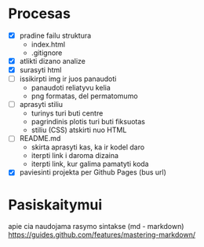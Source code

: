 # Procesas

- [x] pradine failu struktura
   - index.html
   - .gitignore
- [x] atlikti dizano analize
- [x] surasyti html
- [ ] issikirpti img ir juos panaudoti
   - panaudoti reliatyvu kelia
   - png formatas, del permatomumo
- [ ] aprasyti stiliu
   - turinys turi buti centre
   - pagrindinis plotis turi buti fiksuotas
   - stiliu (CSS) atskirti nuo HTML
- [ ] README.md 
   - skirta aprasyti kas, ka ir kodel daro
   - iterpti link i daroma dizaina
   - iterpti link, kur galima pamatyti koda
- [x] paviesinti projekta per Github Pages (bus url)

#  Pasiskaitymui

apie cia naudojama rasymo sintakse (md - markdown)
https://guides.github.com/features/mastering-markdown/

